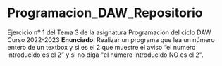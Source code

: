 # Programacion_DAW_Repositorio
Ejercicio nº 1 del Tema 3 de la asignatura Programación del ciclo DAW Curso 2022-2023
**Enunciado**: Realizar un programa que lea un número entero de un textbox y si es el 2 que muestre el aviso “el numero introducido es el 2” y si no diga "el número introducido NO es el 2".
